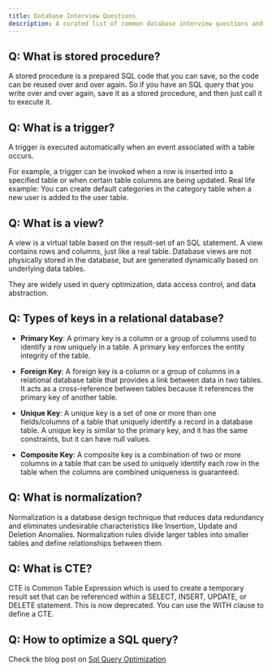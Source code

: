 ```yaml
---
title: Database Interview Questions
description: A curated list of common database interview questions and answers.
---
```


## Q: What is stored procedure?

A stored procedure is a prepared SQL code that you can save, so the code can be reused over and over again. So if you have an SQL query that you write over and over again, save it as a stored procedure, and then just call it to execute it.

## Q: What is a trigger?

A trigger is executed automatically when an event associated with a table occurs.

For example, a trigger can be invoked when a row is inserted into a specified table or when certain table columns are being updated. Real life example: You can create default categories in the category table when a new user is added to the user table.

## Q: What is a view?

A view is a virtual table based on the result-set of an SQL statement. A view contains rows and columns, just like a real table. Database views are not physically stored in the database, but are generated dynamically based on underlying data tables.

They are widely used in query optimization, data access control, and data abstraction.

## Q: Types of keys in a relational database?

- **Primary Key**: A primary key is a column or a group of columns used to identify a row uniquely in a table. A primary key enforces the entity integrity of the table.

- **Foreign Key**: A foreign key is a column or a group of columns in a relational database table that provides a link between data in two tables. It acts as a cross-reference between tables because it references the primary key of another table.

- **Unique Key**: A unique key is a set of one or more than one fields/columns of a table that uniquely identify a record in a database table. A unique key is similar to the primary key, and it has the same constraints, but it can have null values.

- **Composite Key**: A composite key is a combination of two or more columns in a table that can be used to uniquely identify each row in the table when the columns are combined uniqueness is guaranteed.

## Q: What is normalization?

Normalization is a database design technique that reduces data redundancy and eliminates undesirable characteristics like Insertion, Update and Deletion Anomalies. Normalization rules divide larger tables into smaller tables and define relationships between them.

## Q: What is CTE?

CTE is Common Table Expression which is used to create a temporary result set that can be referenced within a SELECT, INSERT, UPDATE, or DELETE statement. This is now deprecated. You can use the WITH clause to define a CTE.

## Q: How to optimize a SQL query?

Check the blog post on [Sql Query Optimization](/blog/sql-query-optimization.md)
